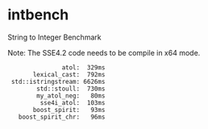 # intbench
String to Integer Benchmark

Note: The SSE4.2 code needs to be compile in x64 mode.

```
               atol:  329ms
       lexical_cast:  792ms
 std::istringstream: 6626ms
        std::stoull:  730ms
        my_atol_neg:   80ms
         sse4i_atol:  103ms
       boost_spirit:   93ms
   boost_spirit_chr:   96ms
```

